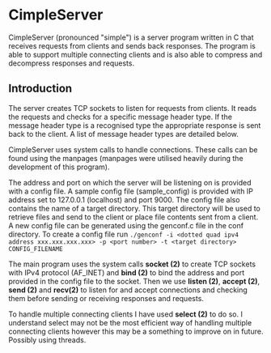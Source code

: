 # CimpleServer
CimpleServer (pronounced "simple") is a server program written in C that receives requests from clients and sends back responses. The program is able to support multiple connecting clients and is also able to compress and decompress responses and requests.

## Introduction
The server creates TCP sockets to listen for requests from clients. It reads the requests and checks for a specific message header type. If the message header type is a recognised type the appropriate response is sent back to the client. A list of message header types are detailed below.

CimpleServer uses system calls to handle connections. These calls can be found using the manpages (manpages were utilised heavily during the development of this program).

The address and port on which the server will be listening on is provided with a config file. A sample config file (sample_config) is provided with IP address set to 127.0.0.1 (localhost) and port 9000. The config file also contains the name of a target directory. This target directory will be used to retrieve files and send to the client or place file contents sent from a client. A new config file can be generated using the genconf.c file in the conf directory. To create a config file run `./genconf -i <dotted quad ipv4 address xxx.xxx.xxx.xxx> -p <port number> -t <target directory> CONFIG_FILENAME`

The main program uses the system calls **socket (2)** to create TCP sockets with IPv4 protocol (AF_INET) and **bind (2)** to bind the address and port provided in the config file to the socket. Then we use **listen (2)**, **accept (2)**, **send (2)** and **recv(2)** to listen for and accept connections and checking them before sending or receiving responses and requests.

To handle multiple connecting clients I have used **select (2)** to do so. I understand select may not be the most efficient way of handling multiple connecting clients however this may be a something to improve on in future. Possibly using threads.
